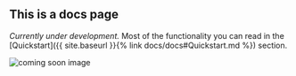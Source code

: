 ## This is a docs page

_Currently under development._ 
Most of the functionality you can read in the [Quickstart]({{ site.baseurl }}{% link docs/docs#Quickstart.md %}) section.

![coming soon image](https://media.giphy.com/media/26BRLGB7eWATEI1Ik/giphy.gif)